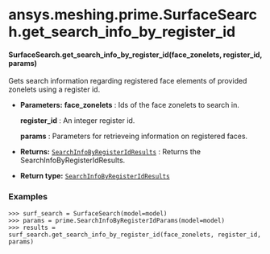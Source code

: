 # ansys.meshing.prime.SurfaceSearch.get_search_info_by_register_id

<a id="ansys.meshing.prime.SurfaceSearch.get_search_info_by_register_id"></a>

#### SurfaceSearch.get_search_info_by_register_id(face_zonelets, register_id, params)

Gets search information regarding registered face elements of provided zonelets using a register id.

* **Parameters:**
  **face_zonelets**
  : Ids of the face zonelets to search in.

  **register_id**
  : An integer register id.

  **params**
  : Parameters for retrieveing information on registered faces.
* **Returns:**
  [`SearchInfoByRegisterIdResults`](ansys.meshing.prime.SearchInfoByRegisterIdResults.md#ansys.meshing.prime.SearchInfoByRegisterIdResults)
  : Returns the SearchInfoByRegisterIdResults.
* **Return type:**
  [`SearchInfoByRegisterIdResults`](ansys.meshing.prime.SearchInfoByRegisterIdResults.md#ansys.meshing.prime.SearchInfoByRegisterIdResults)

### Examples

```pycon
>>> surf_search = SurfaceSearch(model=model)
>>> params = prime.SearchInfoByRegisterIdParams(model=model)
>>> results = surf_search.get_search_info_by_register_id(face_zonelets, register_id, params)
```

<!-- !! processed by numpydoc !! -->
